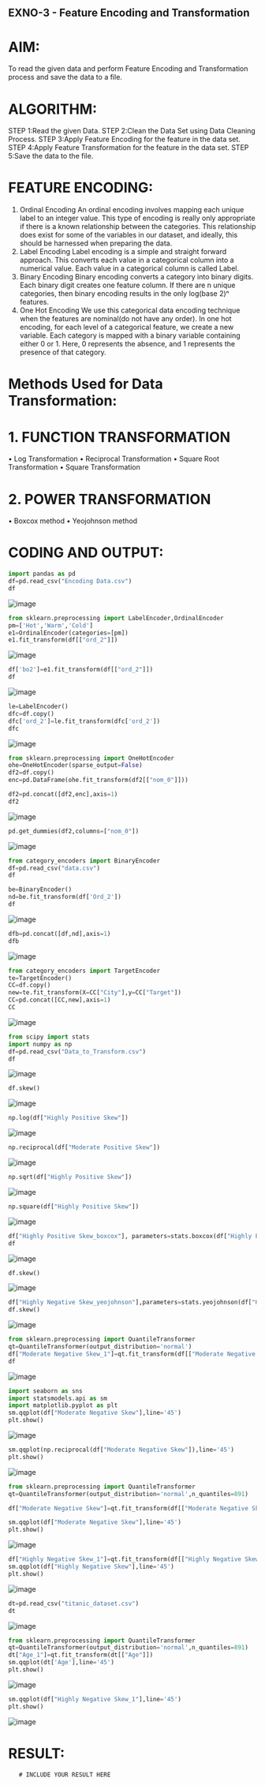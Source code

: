 ## EXNO-3 - Feature Encoding and Transformation

# AIM:
To read the given data and perform Feature Encoding and Transformation process and save the data to a file.

# ALGORITHM:
STEP 1:Read the given Data.
STEP 2:Clean the Data Set using Data Cleaning Process.
STEP 3:Apply Feature Encoding for the feature in the data set.
STEP 4:Apply Feature Transformation for the feature in the data set.
STEP 5:Save the data to the file.

# FEATURE ENCODING:
1. Ordinal Encoding
An ordinal encoding involves mapping each unique label to an integer value. This type of encoding is really only appropriate if there is a known relationship between the categories. This relationship does exist for some of the variables in our dataset, and ideally, this should be harnessed when preparing the data.
2. Label Encoding
Label encoding is a simple and straight forward approach. This converts each value in a categorical column into a numerical value. Each value in a categorical column is called Label.
3. Binary Encoding
Binary encoding converts a category into binary digits. Each binary digit creates one feature column. If there are n unique categories, then binary encoding results in the only log(base 2)ⁿ features.
4. One Hot Encoding
We use this categorical data encoding technique when the features are nominal(do not have any order). In one hot encoding, for each level of a categorical feature, we create a new variable. Each category is mapped with a binary variable containing either 0 or 1. Here, 0 represents the absence, and 1 represents the presence of that category.

# Methods Used for Data Transformation:
  # 1. FUNCTION TRANSFORMATION
• Log Transformation
• Reciprocal Transformation
• Square Root Transformation
• Square Transformation
  # 2. POWER TRANSFORMATION
• Boxcox method
• Yeojohnson method

# CODING AND OUTPUT:

```python
import pandas as pd
df=pd.read_csv("Encoding Data.csv")
df
```
![image](https://github.com/user-attachments/assets/ff8b04c7-5300-41e3-bdbe-942976c7535e)

```python
from sklearn.preprocessing import LabelEncoder,OrdinalEncoder
pm=['Hot','Warm','Cold']
e1=OrdinalEncoder(categories=[pm])
e1.fit_transform(df[["ord_2"]])
```
![image](https://github.com/user-attachments/assets/1b94dc48-3cb4-41e6-9549-2ac6922a8b9d)

```python
df['bo2']=e1.fit_transform(df[["ord_2"]])
df
```
![image](https://github.com/user-attachments/assets/5a3eb6f2-30c2-4c33-b488-33a04cd2b927)

```python
le=LabelEncoder()
dfc=df.copy()
dfc['ord_2']=le.fit_transform(dfc['ord_2'])
dfc
```
![image](https://github.com/user-attachments/assets/8b3f2128-16f2-456f-8417-b4af620db05c)

```python
from sklearn.preprocessing import OneHotEncoder
ohe=OneHotEncoder(sparse_output=False)
df2=df.copy()
enc=pd.DataFrame(ohe.fit_transform(df2[["nom_0"]]))
```

```python
df2=pd.concat([df2,enc],axis=1)
df2
```
![image](https://github.com/user-attachments/assets/2831721a-83e8-4c11-b474-681b81f1dab2)

```python
pd.get_dummies(df2,columns=["nom_0"])
```
![image](https://github.com/user-attachments/assets/75443d28-7237-41d3-aeb9-37acd15d362b)

```python
from category_encoders import BinaryEncoder
df=pd.read_csv("data.csv")
df
```

```python
be=BinaryEncoder()
nd=be.fit_transform(df['Ord_2'])
df
```
![image](https://github.com/user-attachments/assets/e64d1912-62b5-4d10-ae13-ec92e09d66fd)

```python
dfb=pd.concat([df,nd],axis=1)
dfb
```
![image](https://github.com/user-attachments/assets/92904e25-1092-4a26-b698-7e09bdf56a61)

```python
from category_encoders import TargetEncoder
te=TargetEncoder()
CC=df.copy()
new=te.fit_transform(X=CC["City"],y=CC["Target"])
CC=pd.concat([CC,new],axis=1)
CC
```
![image](https://github.com/user-attachments/assets/05890110-0a8a-43b7-ae84-63ef5789cbed)

```python
from scipy import stats
import numpy as np
df=pd.read_csv("Data_to_Transform.csv")
df
```
![image](https://github.com/user-attachments/assets/acd89ef9-2241-4440-a63d-729aa011eb3f)

```python
df.skew()
```
![image](https://github.com/user-attachments/assets/07595341-9095-491c-9179-b80139107db2)

```python
np.log(df["Highly Positive Skew"])
```
![image](https://github.com/user-attachments/assets/dd98af6f-843f-48bf-a55e-65b4a0fe3077)

```python
np.reciprocal(df["Moderate Positive Skew"])
```
![image](https://github.com/user-attachments/assets/b57a0124-5401-44f7-bbe3-d8c00ab6db6e)


```python
np.sqrt(df["Highly Positive Skew"])
```
![image](https://github.com/user-attachments/assets/41cf3184-4e0a-4d13-a665-4ed503133f3e)

```python
np.square(df["Highly Positive Skew"])
```
![image](https://github.com/user-attachments/assets/a937d30a-3b04-4dfb-af38-5e2f9a75b39c)

```python
df["Highly Positive Skew_boxcox"], parameters=stats.boxcox(df["Highly Positive Skew"])
df
```
![image](https://github.com/user-attachments/assets/a53df5e1-a00f-4d80-9dbc-374c47c4de66)

```python
df.skew()
```
![image](https://github.com/user-attachments/assets/d306ee12-f887-46d7-99f3-c31e314708b1)

```python
df["Highly Negative Skew_yeojohnson"],parameters=stats.yeojohnson(df["Highly Negative Skew"])
df.skew()
```
![image](https://github.com/user-attachments/assets/61a94e62-6a61-4964-97ad-e627a19ffcc9)

```python
from sklearn.preprocessing import QuantileTransformer
qt=QuantileTransformer(output_distribution='normal')
df["Moderate Negative Skew_1"]=qt.fit_transform(df[["Moderate Negative Skew"]])
df
```
![image](https://github.com/user-attachments/assets/2cc6afe1-be21-4b5d-97ff-9e8d59b3b2c4)

```python
import seaborn as sns
import statsmodels.api as sm
import matplotlib.pyplot as plt
sm.qqplot(df["Moderate Negative Skew"],line='45')
plt.show()
```
![image](https://github.com/user-attachments/assets/b147373e-8d3b-4e43-a76c-e04c2132a4ac)

```python
sm.qqplot(np.reciprocal(df["Moderate Negative Skew"]),line='45')
plt.show()
```
![image](https://github.com/user-attachments/assets/fe55b4f3-d9c9-4424-a662-51f9eb5792de)

```python
from sklearn.preprocessing import QuantileTransformer
qt=QuantileTransformer(output_distribution='normal',n_quantiles=891)

df["Moderate Negative Skew"]=qt.fit_transform(df[["Moderate Negative Skew"]])

sm.qqplot(df["Moderate Negative Skew"],line='45')
plt.show()
```
![image](https://github.com/user-attachments/assets/18fb6edc-7beb-495a-9da4-da519dc24e81)

```python
df["Highly Negative Skew_1"]=qt.fit_transform(df[["Highly Negative Skew"]])
sm.qqplot(df["Highly Negative Skew"],line='45')
plt.show()
```
![image](https://github.com/user-attachments/assets/58748b8d-09dc-45f1-a664-eb39f62c196d)

```python
dt=pd.read_csv("titanic_dataset.csv")
dt
```
![image](https://github.com/user-attachments/assets/b38de407-e41b-4c44-a2d4-292ab8c96e0e)

```python
from sklearn.preprocessing import QuantileTransformer
qt=QuantileTransformer(output_distribution='normal',n_quantiles=891)
dt["Age_1"]=qt.fit_transform(dt[["Age"]])
sm.qqplot(dt['Age'],line='45') 
plt.show()
```
![image](https://github.com/user-attachments/assets/17719962-20c0-4a97-a163-e7ed5231fcf7)

```python
sm.qqplot(df["Highly Negative Skew_1"],line='45')
plt.show()
```
![image](https://github.com/user-attachments/assets/a27dbeb2-725d-43e0-8935-37d1fd4861ff)








# RESULT:
       # INCLUDE YOUR RESULT HERE

       
